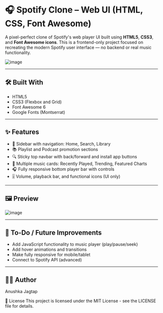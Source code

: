 # 🎧 Spotify Clone – Web UI (HTML, CSS, Font Awesome)

A pixel-perfect clone of Spotify's web player UI built using **HTML5**, **CSS3**, and **Font Awesome icons**. This is a frontend-only project focused on recreating the modern Spotify user interface — no backend or real music functionality.

![image](https://github.com/user-attachments/assets/b7d5fea7-f69e-4609-978a-3cd71ad594e1)

---

## 🛠️ Built With

- HTML5
- CSS3 (Flexbox and Grid)
- Font Awesome 6
- Google Fonts (Montserrat)

---

## ✨ Features

- 🎵 Sidebar with navigation: Home, Search, Library
- 📚 Playlist and Podcast promotion sections
- 🔍 Sticky top navbar with back/forward and install app buttons
- 💽 Multiple music cards: Recently Played, Trending, Featured Charts
- 🎧 Fully responsive bottom player bar with controls
- 🎚 Volume, playback bar, and functional icons (UI only)

---

## 🖼 Preview

![image](https://github.com/user-attachments/assets/2df4c6e0-6664-41c5-996d-96250abfdb74)


---

## 🧩 To-Do / Future Improvements

- Add JavaScript functionality to music player (play/pause/seek)
- Add hover animations and transitions
- Make fully responsive for mobile/tablet
- Connect to Spotify API (advanced)

---



## 👩‍💻 Author
Anushka Jagtap


📜 License
This project is licensed under the MIT License - see the LICENSE file for details.


